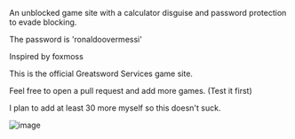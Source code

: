 An unblocked game site with a calculator disguise and password protection to evade blocking.

The password is 'ronaldoovermessi'

Inspired by foxmoss

This is the official Greatsword Services game site.

Feel free to open a pull request and add more games. (Test it first)

I plan to add at least 30 more myself so this doesn't suck.


![image](https://github.com/Tacogamerman/Sword-Games/assets/119009502/1b322e32-171b-407e-b8e5-5d5abfaf67e6)
